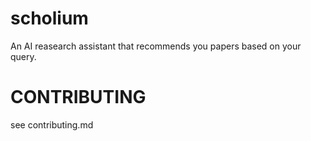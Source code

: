 # scholium
An AI reasearch assistant that recommends you papers based on your query. 




# CONTRIBUTING 
see contributing.md
